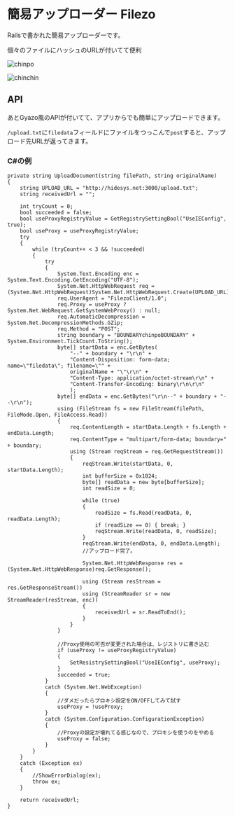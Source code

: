 # 簡易アップローダー Filezo
Railsで書かれた簡易アップローダーです。

個々のファイルにハッシュのURLが付いてて便利

![chinpo](http://i.gyazo.com/e5f59924a25644fbe974ffe68bf07905.png)

![chinchin](http://i.gyazo.com/954b329a8f1adfab2f6b238cfb5f938d.png)

## API
あとGyazo風のAPIが付いてて、アプリからでも簡単にアップロードできます。

`/upload.txt`に`filedata`フィールドにファイルをつっこんで`post`すると、アップロード先URLが返ってきます。

### C#の例
    private string UploadDocument(string filePath, string originalName)
    {
        string UPLOAD_URL = "http://hidesys.net:3000/upload.txt";
        string receivedUrl = "";
    
        int tryCount = 0;
        bool succeeded = false;
        bool useProxyRegistryValue = GetRegistrySettingBool("UseIEConfig", true);
        bool useProxy = useProxyRegistryValue;
        try
        {
            while (tryCount++ < 3 && !succeeded)
            {
                try
                {
                    System.Text.Encoding enc = System.Text.Encoding.GetEncoding("UTF-8");
                    System.Net.HttpWebRequest req = (System.Net.HttpWebRequest)System.Net.HttpWebRequest.Create(UPLOAD_URL);
                    req.UserAgent = "FilezoClient/1.0";
                    req.Proxy = useProxy ? System.Net.WebRequest.GetSystemWebProxy() : null;
                    req.AutomaticDecompression = System.Net.DecompressionMethods.GZip;
                    req.Method = "POST";
                    string boundary = "BOUNDARYchinpoBOUNDARY" + System.Environment.TickCount.ToString();
                    byte[] startData = enc.GetBytes(
                        "--" + boundary + "\r\n" +
                        "Content-Disposition: form-data; name=\"filedata\"; filename=\"" +
                        originalName + "\"\r\n" +
                        "Content-Type: application/octet-stream\r\n" +
                        "Content-Transfer-Encoding: binary\r\n\r\n"
                        );
                    byte[] endData = enc.GetBytes("\r\n--" + boundary + "--\r\n");
                    using (FileStream fs = new FileStream(filePath, FileMode.Open, FileAccess.Read))
                    {
                        req.ContentLength = startData.Length + fs.Length + endData.Length;
                        req.ContentType = "multipart/form-data; boundary=" + boundary;
                        using (Stream reqStream = req.GetRequestStream())
                        {
                            reqStream.Write(startData, 0, startData.Length);
                            int bufferSize = 0x1024;
                            byte[] readData = new byte[bufferSize];
                            int readSize = 0;
    
                            while (true)
                            {
                                readSize = fs.Read(readData, 0, readData.Length);
                                if (readSize == 0) { break; }
                                reqStream.Write(readData, 0, readSize);
                            }
                            reqStream.Write(endData, 0, endData.Length);
                            //アップロード完了。
    
                            System.Net.HttpWebResponse res = (System.Net.HttpWebResponse)req.GetResponse();
                            
                            using (Stream resStream = res.GetResponseStream())
                            using (StreamReader sr = new StreamReader(resStream, enc))
                            {
                                receivedUrl = sr.ReadToEnd();
                            }
                        }
                    }
    
                    //Proxy使用の可否が変更された場合は、レジストリに書き込む
                    if (useProxy != useProxyRegistryValue)
                    {
                        SetResistrySettingBool("UseIEConfig", useProxy);
                    }
                    succeeded = true;
                }
                catch (System.Net.WebException)
                {
                    //ダメだったらプロキシ設定をON/OFFしてみて試す
                    useProxy = !useProxy;
                }
                catch (System.Configuration.ConfigurationException)
                {
                    //Proxyの設定が壊れてる感じなので、プロキシを使うのをやめる
                    useProxy = false;
                }
            }
        }
        catch (Exception ex)
        {
            //ShowErrorDialog(ex);
            throw ex;
        }
    
        return receivedUrl;
    }

